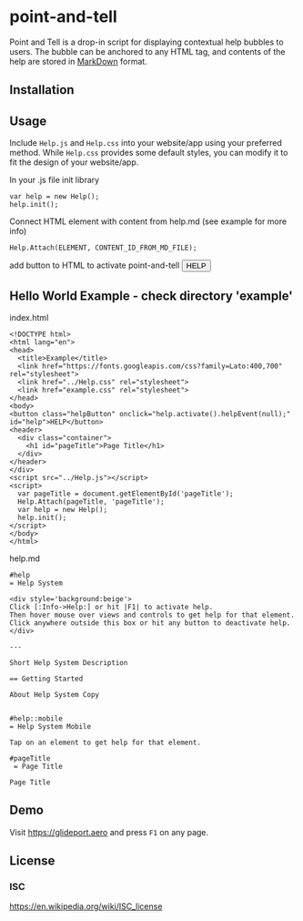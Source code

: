 # point-and-tell

Point and Tell is a drop-in script for displaying contextual help bubbles to users. The bubble can be anchored to any HTML tag, and contents of the help are stored in [MarkDown](https://en.wikipedia.org/wiki/Markdown) format.

## Installation

## Usage

Include `Help.js` and `Help.css` into your website/app using your preferred method. While `Help.css` provides some default styles, you can modify it to fit the design of your website/app.
  
  In your .js file init library
  ```
  var help = new Help();
  help.init();
  ```
  Connect HTML element with content from help.md (see example for more info)
  ```
  Help.Attach(ELEMENT, CONTENT_ID_FROM_MD_FILE);
  ```
  add button to HTML to activate point-and-tell
  <button onclick="help.activate().helpEvent(null);">HELP</button>

## Hello World Example - check directory 'example'
  index.html
  ```
  <!DOCTYPE html>
  <html lang="en">
  <head>
    <title>Example</title>
    <link href="https://fonts.googleapis.com/css?family=Lato:400,700" rel="stylesheet">
    <link href="../Help.css" rel="stylesheet">
    <link href="example.css" rel="stylesheet">
  </head>
  <body>
  <button class="helpButton" onclick="help.activate().helpEvent(null);" id="help">HELP</button>
  <header>
    <div class="container">
      <h1 id="pageTitle">Page Title</h1>
    </div>
  </header>
  </div>
  <script src="../Help.js"></script>
  <script>
    var pageTitle = document.getElementById('pageTitle');
    Help.Attach(pageTitle, 'pageTitle');
    var help = new Help();
    help.init();
  </script>
  </body>
  </html>
  ```
  help.md
  ```
  #help
  = Help System

  <div style='background:beige'>
  Click [:Info->Help:] or hit |F1| to activate help.
  Then hover mouse over views and controls to get help for that element.
  Click anywhere outside this box or hit any button to deactivate help.
  </div>

  ---

  Short Help System Description

  == Getting Started

  About Help System Copy


  #help::mobile
  = Help System Mobile

  Tap on an element to get help for that element.

  #pageTitle
   = Page Title

  Page Title
  ```
  
## Demo
Visit https://glideport.aero and press `F1` on any page.

## License
### ISC
https://en.wikipedia.org/wiki/ISC_license
